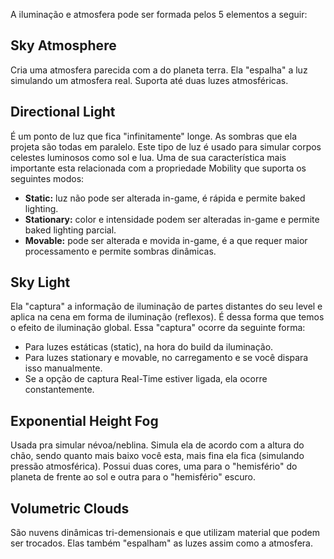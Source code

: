 A iluminação e atmosfera pode ser formada pelos 5 elementos a seguir:

## Sky Atmosphere

Cria uma atmosfera parecida com a do planeta terra. Ela "espalha" a luz simulando um atmosfera real. Suporta até duas luzes atmosféricas.
## Directional Light

É um ponto de luz que fica "infinitamente" longe. As sombras que ela projeta são todas em paralelo. Este tipo de luz é usado para simular corpos celestes luminosos como sol e lua. Uma de sua característica mais importante esta relacionada com a propriedade Mobility que suporta os seguintes modos:

- **Static:** luz não pode ser alterada in-game, é rápida e permite baked lighting.
- **Stationary:** color e intensidade podem ser alteradas in-game e permite baked lighting parcial.
- **Movable:** pode ser alterada e movida in-game, é a que requer maior processamento e permite sombras dinâmicas.

## Sky Light

Ela "captura" a informação de iluminação de partes distantes do seu level e aplica na cena em forma de iluminação (reflexos). É dessa forma que temos o efeito de iluminação global. Essa "captura" ocorre da seguinte forma:
- Para luzes estáticas (static), na hora do build da iluminação.
- Para luzes stationary e movable, no carregamento e se você dispara isso manualmente.
- Se a opção de captura Real-Time estiver ligada, ela ocorre constantemente.

## Exponential Height Fog

Usada pra simular névoa/neblina. Simula ela de acordo com a altura do chão, sendo quanto mais baixo você esta, mais fina ela fica (simulando pressão atmosférica). Possui duas cores, uma para o "hemisfério" do planeta de frente ao sol e outra para o "hemisfério" escuro.
## Volumetric Clouds

São nuvens dinâmicas tri-demensionais e que utilizam material que podem ser trocados. Elas também "espalham" as luzes assim como a atmosfera.
